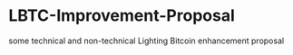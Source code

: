 # LBTC-Improvement-Proposal


some technical and non-technical Lighting Bitcoin enhancement proposal
